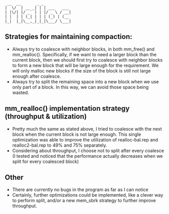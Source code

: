 ```
 __  __       _ _
|  \/  | __ _| | | ___   ___
| |\/| |/ _` | | |/ _ \ / __|
| |  | | (_| | | | (_) | (__
|_|  |_|\__,_|_|_|\___/ \___|
```
## Strategies for maintaining compaction:
* Always try to coalesce with neighbor blocks, in both mm_free() and mm_realloc(). Specifically, if we want to need a larger block than the current block, then we should first try to coalesce with neighbor blocks to form a new block that will be large enough for the requirement. We will only malloc new blocks if the size of the block is still not large enough after coalesce.
* Always try to split the remaining space into a new block when we use only part of a block. In this way, we can avoid those space being wasted.
## mm_realloc() implementation strategy (throughput & utilization)
* Pretty much the same as stated above, I tried to coalesce with the next block when the current block is not large enough. This single optimization was able to improve the utilization of realloc-bal.rep and realloc2-bal.rep to 49% and 75% separately. 
* Considering about throughput, I choose not to split after every coalesce (I tested and noticed that the performance actually decreases when we split for every coalesced block)
## Other
* There are currently no bugs in the program as far as I can notice
* Certainly, further optimizations could be implemented, like a clever way to perform split, and/or a new mem_sbrk strategy to further improve throughput.
